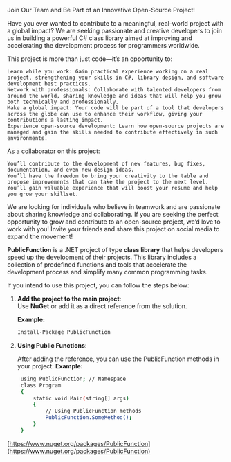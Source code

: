 Join Our Team and Be Part of an Innovative Open-Source Project!

Have you ever wanted to contribute to a meaningful, real-world project with a global impact? We are seeking passionate and creative developers to join us in building a powerful C# class library aimed at improving and accelerating the development process for programmers worldwide.

This project is more than just code—it’s an opportunity to:

    Learn while you work: Gain practical experience working on a real project, strengthening your skills in C#, library design, and software development best practices.
    Network with professionals: Collaborate with talented developers from around the world, sharing knowledge and ideas that will help you grow both technically and professionally.
    Make a global impact: Your code will be part of a tool that developers across the globe can use to enhance their workflow, giving your contributions a lasting impact.
    Experience open-source development: Learn how open-source projects are managed and gain the skills needed to contribute effectively in such environments.

As a collaborator on this project:

    You’ll contribute to the development of new features, bug fixes, documentation, and even new design ideas.
    You’ll have the freedom to bring your creativity to the table and propose improvements that can take the project to the next level.
    You’ll gain valuable experience that will boost your resume and help you grow your skillset.

We are looking for individuals who believe in teamwork and are passionate about sharing knowledge and collaborating. If you are seeking the perfect opportunity to grow and contribute to an open-source project, we’d love to work with you!
Invite your friends and share this project on social media to expand the movement!





**PublicFunction** is a .NET project of type **class library** that helps developers speed up the development of their projects. This library includes a collection of predefined functions and tools that accelerate the development process and simplify many common programming tasks.

If you intend to use this project, you can follow the steps below:

1. **Add the project to the main project**:  
   Use **NuGet** or add it as a direct reference from the solution.

   **Example:**
   ```bash
   Install-Package PublicFunction
2. **Using Public Functions**:
   
    After adding the reference, you can use the PublicFunction methods in your project:
   **Example:**
   ```bash
    using PublicFunction; // Namespace 
    class Program
    {
        static void Main(string[] args)
        {
            // Using PublicFunction methods
            PublicFunction.SomeMethod();
        }
    }

[https://www.nuget.org/packages/PublicFunction](https://www.nuget.org/packages/PublicFunction)

   
